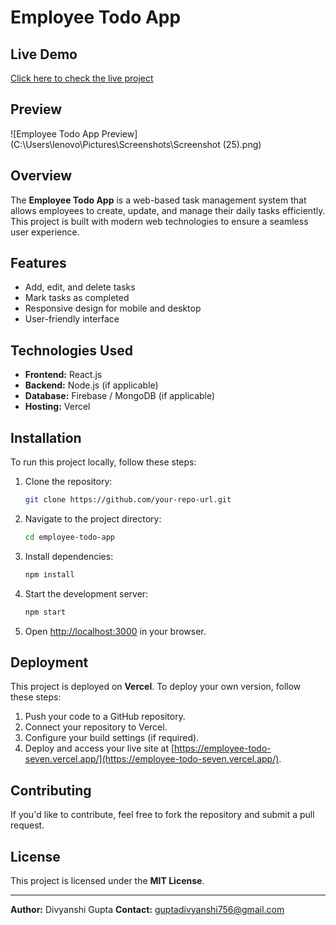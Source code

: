 # Employee Todo App

## Live Demo
[Click here to check the live project](https://employee-todo-seven.vercel.app/)

## Preview
![Employee Todo App Preview](C:\Users\lenovo\Pictures\Screenshots\Screenshot (25).png)

## Overview
The **Employee Todo App** is a web-based task management system that allows employees to create, update, and manage their daily tasks efficiently. This project is built with modern web technologies to ensure a seamless user experience.

## Features
- Add, edit, and delete tasks
- Mark tasks as completed
- Responsive design for mobile and desktop
- User-friendly interface

## Technologies Used
- **Frontend:** React.js
- **Backend:** Node.js (if applicable)
- **Database:** Firebase / MongoDB (if applicable)
- **Hosting:** Vercel

## Installation
To run this project locally, follow these steps:

1. Clone the repository:
   ```sh
   git clone https://github.com/your-repo-url.git
   ```
2. Navigate to the project directory:
   ```sh
   cd employee-todo-app
   ```
3. Install dependencies:
   ```sh
   npm install
   ```
4. Start the development server:
   ```sh
   npm start
   ```
5. Open [http://localhost:3000](http://localhost:3000) in your browser.

## Deployment
This project is deployed on **Vercel**. To deploy your own version, follow these steps:
1. Push your code to a GitHub repository.
2. Connect your repository to Vercel.
3. Configure your build settings (if required).
4. Deploy and access your live site at [https://employee-todo-seven.vercel.app/](https://employee-todo-seven.vercel.app/).

## Contributing
If you'd like to contribute, feel free to fork the repository and submit a pull request.

## License
This project is licensed under the **MIT License**.

---
**Author:** Divyanshi Gupta 
**Contact:** guptadivyanshi756@gmail.com
